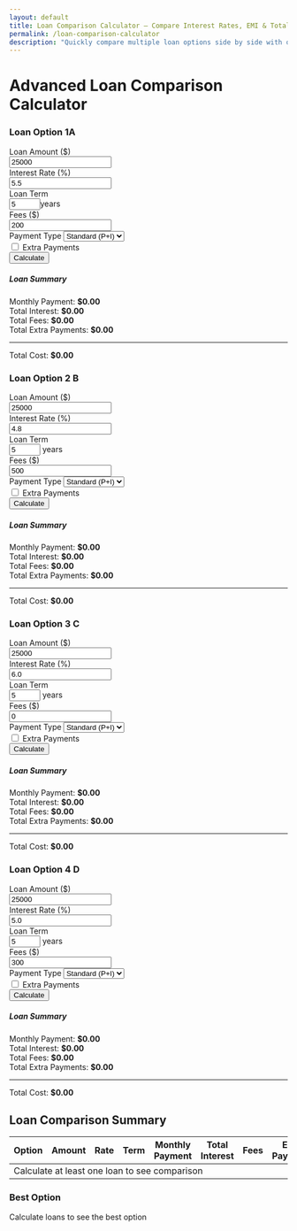 ```yaml
---
layout: default
title: Loan Comparison Calculator – Compare Interest Rates, EMI & Total Cost
permalink: /loan-comparison-calculator
description: "Quickly compare multiple loan options side by side with our free Loan Comparison Calculator. Analyze interest rates, monthly payments, and total costs to choose the best loan for your needs."
---
```

<div class="container py-4">
   <div class="text-center mb-4"><h1>Advanced Loan Comparison Calculator</h1></div>
<div class="row g-3 mb-4">
   <!-- Calculator 1 -->
      <div class="col-xl-3 col-lg-6">
       <div class="card h-100 border-primary shadow-sm">
          <div class="card-header bg-primary text-white">
            <h3 class="h5 mb-0 d-flex justify-content-between align-items-center"><span>Loan Option 1</span><span class="badge bg-white text-primary">A</span></h3>
            </div>
<div class="card-body">
     <form class="loan-form">
       <div class="mb-3">
          <label class="form-label">Loan Amount ($)</label>
             <div class="input-group"><span class="input-group-text"><i class="fa-solid fa-dollar-sign"></i></span><input type="number" class="form-control loan-amount" value="25000" min="100" required> </div>
          </div>
 <div class="mb-3">
    <label class="form-label">Interest Rate (%)</label>
       <div class="input-group"><span class="input-group-text"><i class="fa-solid fa-percent"></i></span><input type="number" class="form-control interest-rate" value="5.5" step="0.01" min="0" required></div>
    </div>
 <div class="mb-3">
    <label class="form-label">Loan Term</label>
      <div class="input-group"><input type="number" class="form-control loan-term" value="5" min="1" max="30" required><span class="input-group-text">years</span></div>
    </div>
     <div class="mb-3">
        <label class="form-label">Fees ($)</label>
          <div class="input-group"><span class="input-group-text"><i class="fa-solid fa-dollar-sign"></i></span><input type="number" class="form-control fees" value="200" min="0"></div>
       </div>
 <div class="mb-3">
                                <label class="form-label">Payment Type</label>
                                <select class="form-select payment-type">
                                    <option value="standard">Standard (P+I)</option>
                                    <option value="interest-only">Interest Only</option>
                                </select>
                            </div>
                            <div class="mb-3 form-check form-switch">
                                <input class="form-check-input" type="checkbox" id="extraToggle1">
                                <label class="form-check-label" for="extraToggle1">Extra Payments</label>
                            </div>
                            <div class="extra-payment-fields mb-3" style="display: none;">
                                <label class="form-label">Extra Amount ($/month)</label>
                                <div class="input-group mb-2">
                                    <span class="input-group-text"><i class="fa-solid fa-dollar-sign"></i></span>
                                    <input type="number" class="form-control extra-amount" value="0" min="0">
                                </div>
                                <label class="form-label">Start After (months)</label>
                                <input type="number" class="form-control mb-2 extra-start" value="0" min="0">
                                <label class="form-label">End After (months)</label>
                                <input type="number" class="form-control extra-end" value="0" min="0">
                            </div>
                            <button type="button" class="btn btn-primary w-100 calculate-btn">
                                <i class="fa-solid fa-calculator"></i> Calculate
                            </button>
                        </form>
                    </div>
                    <div class="card-footer results d-none bg-light">
                        <h5 class="h6 text-center mb-3">Loan Summary</h5>
                        <div class="d-flex justify-content-between mb-2">
                            <span>Monthly Payment:</span>
                            <strong class="monthly-payment text-primary">$0.00</strong>
                        </div>
                        <div class="d-flex justify-content-between mb-2">
                            <span>Total Interest:</span>
                            <strong class="total-interest text-danger">$0.00</strong>
                        </div>
                        <div class="d-flex justify-content-between mb-2">
                            <span>Total Fees:</span>
                            <strong class="total-fees text-warning">$0.00</strong>
                        </div>
                        <div class="d-flex justify-content-between mb-2">
                            <span>Total Extra Payments:</span>
                            <strong class="total-extra text-success">$0.00</strong>
                        </div>
                        <hr>
                        <div class="d-flex justify-content-between fw-bold">
                            <span>Total Cost:</span>
                            <strong class="total-cost">$0.00</strong>
                        </div>
                    </div>
                </div>
            </div>
<!-- Calculator 2 -->
   <div class="col-xl-3 col-lg-6">
                <div class="card h-100 border-success shadow-sm">
                    <div class="card-header bg-success text-white">
                        <h3 class="h5 mb-0 d-flex justify-content-between align-items-center">
                            <span>Loan Option 2</span>
                            <span class="badge bg-white text-success">B</span>
                        </h3>
                    </div>
      <div class="card-body">
                        <form class="loan-form">
                            <div class="mb-3">
                                <label class="form-label">Loan Amount ($)</label>
                                <div class="input-group">
                                    <span class="input-group-text"><i class="fa-solid fa-dollar-sign"></i></span>
                                    <input type="number" class="form-control loan-amount" value="25000" min="100" required>
                                </div>
                            </div>
                            <div class="mb-3">
                                <label class="form-label">Interest Rate (%)</label>
                                <div class="input-group">
                                    <span class="input-group-text"><i class="fa-solid fa-percent"></i></span>
                                    <input type="number" class="form-control interest-rate" value="4.8" step="0.01" min="0" required>
                                </div>
                            </div>
                            <div class="mb-3">
                                <label class="form-label">Loan Term</label>
                                <div class="input-group">
                                    <input type="number" class="form-control loan-term" value="5" min="1" max="30" required>
                                    <span class="input-group-text">years</span>
                                </div>
                            </div>
                            <div class="mb-3">
                                <label class="form-label">Fees ($)</label>
                                <div class="input-group">
                                    <span class="input-group-text"><i class="fa-solid fa-dollar-sign"></i></span>
                                    <input type="number" class="form-control fees" value="500" min="0">
                                </div>
                            </div>
                            <div class="mb-3">
                                <label class="form-label">Payment Type</label>
                                <select class="form-select payment-type">
                                    <option value="standard">Standard (P+I)</option>
                                    <option value="interest-only">Interest Only</option>
                                </select>
                            </div>
                            <div class="mb-3 form-check form-switch">
                                <input class="form-check-input" type="checkbox" id="extraToggle2">
                                <label class="form-check-label" for="extraToggle2">Extra Payments</label>
                            </div>
                            <div class="extra-payment-fields mb-3" style="display: none;">
                                <label class="form-label">Extra Amount ($/month)</label>
                                <div class="input-group mb-2">
                                    <span class="input-group-text"><i class="fa-solid fa-dollar-sign"></i></span>
                                    <input type="number" class="form-control extra-amount" value="0" min="0">
                                </div>
                                <label class="form-label">Start After (months)</label>
                                <input type="number" class="form-control mb-2 extra-start" value="0" min="0">
                                <label class="form-label">End After (months)</label>
                                <input type="number" class="form-control extra-end" value="0" min="0">
                            </div>
                            <button type="button" class="btn btn-success w-100 calculate-btn">
                                <i class="fa-solid fa-calculator"></i> Calculate
                            </button>
                        </form>
                    </div>
                    <div class="card-footer results d-none bg-light">
                        <h5 class="h6 text-center mb-3">Loan Summary</h5>
                        <div class="d-flex justify-content-between mb-2">
                            <span>Monthly Payment:</span>
                            <strong class="monthly-payment text-primary">$0.00</strong>
                        </div>
                        <div class="d-flex justify-content-between mb-2">
                            <span>Total Interest:</span>
                            <strong class="total-interest text-danger">$0.00</strong>
                        </div>
                        <div class="d-flex justify-content-between mb-2">
                            <span>Total Fees:</span>
                            <strong class="total-fees text-warning">$0.00</strong>
                        </div>
                        <div class="d-flex justify-content-between mb-2">
                            <span>Total Extra Payments:</span>
                            <strong class="total-extra text-success">$0.00</strong>
                        </div>
                        <hr>
                        <div class="d-flex justify-content-between fw-bold">
                            <span>Total Cost:</span>
                            <strong class="total-cost">$0.00</strong>
                        </div>
                    </div>
                </div>
            </div>
 <!-- Calculator 3 -->
   <div class="col-xl-3 col-lg-6">
                <div class="card h-100 border-info shadow-sm">
                    <div class="card-header bg-info text-white">
                        <h3 class="h5 mb-0 d-flex justify-content-between align-items-center">
                            <span>Loan Option 3</span>
                            <span class="badge bg-white text-info">C</span>
                        </h3>
                    </div>
                    <div class="card-body">
                        <form class="loan-form">
                            <div class="mb-3">
                                <label class="form-label">Loan Amount ($)</label>
                                <div class="input-group">
                                    <span class="input-group-text"><i class="fa-solid fa-dollar-sign"></i></span>
                                    <input type="number" class="form-control loan-amount" value="25000" min="100" required>
                                </div>
                            </div>
                            <div class="mb-3">
                                <label class="form-label">Interest Rate (%)</label>
                                <div class="input-group">
                                    <span class="input-group-text"><i class="fa-solid fa-percent"></i></span>
                                    <input type="number" class="form-control interest-rate" value="6.0" step="0.01" min="0" required>
                                </div>
                            </div>
                            <div class="mb-3">
                                <label class="form-label">Loan Term</label>
                                <div class="input-group">
                                    <input type="number" class="form-control loan-term" value="5" min="1" max="30" required>
                                    <span class="input-group-text">years</span>
                                </div>
                            </div>
                            <div class="mb-3">
                                <label class="form-label">Fees ($)</label>
                                <div class="input-group">
                                    <span class="input-group-text"><i class="fa-solid fa-dollar-sign"></i></span>
                                    <input type="number" class="form-control fees" value="0" min="0">
                                </div>
                            </div>
                            <div class="mb-3">
                                <label class="form-label">Payment Type</label>
                                <select class="form-select payment-type">
                                    <option value="standard">Standard (P+I)</option>
                                    <option value="interest-only">Interest Only</option>
                                </select>
                            </div>
                            <div class="mb-3 form-check form-switch">
                                <input class="form-check-input" type="checkbox" id="extraToggle3">
                                <label class="form-check-label" for="extraToggle3">Extra Payments</label>
                            </div>
                            <div class="extra-payment-fields mb-3" style="display: none;">
                                <label class="form-label">Extra Amount ($/month)</label>
                                <div class="input-group mb-2">
                                    <span class="input-group-text"><i class="fa-solid fa-dollar-sign"></i></span>
                                    <input type="number" class="form-control extra-amount" value="0" min="0">
                                </div>
                                <label class="form-label">Start After (months)</label>
                                <input type="number" class="form-control mb-2 extra-start" value="0" min="0">
                                <label class="form-label">End After (months)</label>
                                <input type="number" class="form-control extra-end" value="0" min="0">
                            </div>
                            <button type="button" class="btn btn-info w-100 calculate-btn">
                                <i class="fa-solid fa-calculator"></i> Calculate
                            </button>
                        </form>
                    </div>
                    <div class="card-footer results d-none bg-light">
                        <h5 class="h6 text-center mb-3">Loan Summary</h5>
                        <div class="d-flex justify-content-between mb-2">
                            <span>Monthly Payment:</span>
                            <strong class="monthly-payment text-primary">$0.00</strong>
                        </div>
                        <div class="d-flex justify-content-between mb-2">
                            <span>Total Interest:</span>
                            <strong class="total-interest text-danger">$0.00</strong>
                        </div>
                        <div class="d-flex justify-content-between mb-2">
                            <span>Total Fees:</span>
                            <strong class="total-fees text-warning">$0.00</strong>
                        </div>
                        <div class="d-flex justify-content-between mb-2">
                            <span>Total Extra Payments:</span>
                            <strong class="total-extra text-success">$0.00</strong>
                        </div>
                        <hr>
                        <div class="d-flex justify-content-between fw-bold">
                            <span>Total Cost:</span>
                            <strong class="total-cost">$0.00</strong>
                        </div>
                    </div>
                </div>
            </div>
  <!-- Calculator 4 -->
       <div class="col-xl-3 col-lg-6">
                <div class="card h-100 border-warning shadow-sm">
                    <div class="card-header bg-warning text-dark">
                        <h3 class="h5 mb-0 d-flex justify-content-between align-items-center">
                            <span>Loan Option 4</span>
                            <span class="badge bg-white text-warning">D</span>
                        </h3>
                    </div>
                    <div class="card-body">
                        <form class="loan-form">
                            <div class="mb-3">
                                <label class="form-label">Loan Amount ($)</label>
                                <div class="input-group">
                                    <span class="input-group-text"><i class="fa-solid fa-dollar-sign"></i></span>
                                    <input type="number" class="form-control loan-amount" value="25000" min="100" required>
                                </div>
                            </div>
                            <div class="mb-3">
                                <label class="form-label">Interest Rate (%)</label>
                                <div class="input-group">
                                    <span class="input-group-text"><i class="fa-solid fa-percent"></i></span>
                                    <input type="number" class="form-control interest-rate" value="5.0" step="0.01" min="0" required>
                                </div>
                            </div>
                            <div class="mb-3">
                                <label class="form-label">Loan Term</label>
                                <div class="input-group">
                                    <input type="number" class="form-control loan-term" value="5" min="1" max="30" required>
                                    <span class="input-group-text">years</span>
                                </div>
                            </div>
                            <div class="mb-3">
                                <label class="form-label">Fees ($)</label>
                                <div class="input-group">
                                    <span class="input-group-text"><i class="fa-solid fa-dollar-sign"></i></span>
                                    <input type="number" class="form-control fees" value="300" min="0">
                                </div>
                            </div>
                            <div class="mb-3">
                                <label class="form-label">Payment Type</label>
                                <select class="form-select payment-type">
                                    <option value="standard">Standard (P+I)</option>
                                    <option value="interest-only">Interest Only</option>
                                </select>
                            </div>
                            <div class="mb-3 form-check form-switch">
                                <input class="form-check-input" type="checkbox" id="extraToggle4">
                                <label class="form-check-label" for="extraToggle4">Extra Payments</label>
                            </div>
                            <div class="extra-payment-fields mb-3" style="display: none;">
                                <label class="form-label">Extra Amount ($/month)</label>
                                <div class="input-group mb-2">
                                    <span class="input-group-text"><i class="fa-solid fa-dollar-sign"></i></span>
                                    <input type="number" class="form-control extra-amount" value="0" min="0">
                                </div>
                                <label class="form-label">Start After (months)</label>
                                <input type="number" class="form-control mb-2 extra-start" value="0" min="0">
                                <label class="form-label">End After (months)</label>
                                <input type="number" class="form-control extra-end" value="0" min="0">
                            </div>
                            <button type="button" class="btn btn-warning w-100 calculate-btn">
                                <i class="fa-solid fa-calculator"></i> Calculate
                            </button>
                        </form>
                    </div>
                    <div class="card-footer results d-none bg-light">
                        <h5 class="h6 text-center mb-3">Loan Summary</h5>
                        <div class="d-flex justify-content-between mb-2">
                            <span>Monthly Payment:</span>
                            <strong class="monthly-payment text-primary">$0.00</strong>
                        </div>
                        <div class="d-flex justify-content-between mb-2">
                            <span>Total Interest:</span>
                            <strong class="total-interest text-danger">$0.00</strong>
                        </div>
                        <div class="d-flex justify-content-between mb-2">
                            <span>Total Fees:</span>
                            <strong class="total-fees text-warning">$0.00</strong>
                        </div>
                        <div class="d-flex justify-content-between mb-2">
                            <span>Total Extra Payments:</span>
                            <strong class="total-extra text-success">$0.00</strong>
                        </div>
                        <hr>
                        <div class="d-flex justify-content-between fw-bold">
                            <span>Total Cost:</span>
                            <strong class="total-cost">$0.00</strong>
                        </div>
                    </div>
                </div>
            </div>
        </div>
 <!-- Comparison Section -->
   <div class="row mt-4">
            <div class="col-12">
                <div class="card shadow">
                    <div class="card-header bg-dark text-white">
                        <h2 class="h5 mb-0">Loan Comparison Summary</h2>
                    </div>
                    <div class="card-body">
                        <div class="row">
                            <div class="col-md-8">
                                <div class="table-responsive">
                                    <table class="table table-bordered table-hover align-middle">
                                        <thead class="table-light">
                                            <tr>
                                                <th>Option</th>
                                                <th>Amount</th>
                                                <th>Rate</th>
                                                <th>Term</th>
                                                <th>Monthly Payment</th>
                                                <th>Total Interest</th>
                                                <th>Fees</th>
                                                <th>Extra Payments</th>
                                                <th>Total Cost</th>
                                                <th>Savings</th>
                                            </tr>
                                        </thead>
                                        <tbody id="comparisonTable">
                                            <tr><td colspan="10" class="text-center text-muted py-4">Calculate at least one loan to see comparison</td> </tr>
                                        </tbody>
                                    </table>
                                </div>
                            </div>
                            <div class="col-md-4">
                                <div class="card h-100">
                                    <div class="card-header bg-primary text-white"><h3 class="h6 mb-0">Best Option</h3></div>
                                    <div class="card-body text-center d-flex flex-column justify-content-center" id="bestOptionCard">
                                 <div class="text-muted mb-3"><i class="fa-solid fa-chart-line" style="font-size: 2rem;"></i><p class="mt-2">Calculate loans to see the best option</p></div>
                                    </div>
                                </div>
                            </div>
                        </div>
                    </div>
                </div>
            </div>
        </div>
    </div>

<script src="{{ '/assets/js/loan-comparision.js' | relative_url }}"></script>
